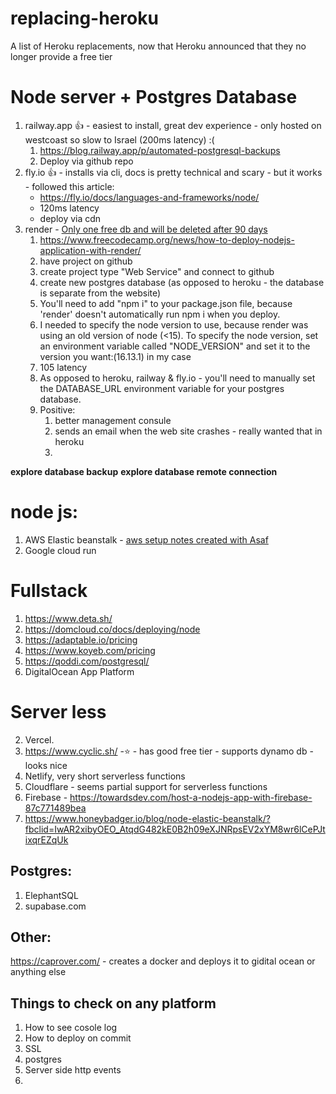 # replacing-heroku
A list of Heroku replacements, now that Heroku announced that they no longer provide a free tier

# Node server + Postgres Database
1. railway.app 👍 - easiest to install, great dev experience - only hosted on westcoast so slow to Israel (200ms latency) :(
   1. https://blog.railway.app/p/automated-postgresql-backups
   2. Deploy via github repo
3. fly.io 👍 - installs via cli, docs is pretty technical and scary - but it works - followed this article:
   * https://fly.io/docs/languages-and-frameworks/node/
   * 120ms latency
   * deploy via cdn
4. render - [Only one free db and will be deleted after 90 days](https://render.com/docs/free#free-postgresql-databases)
   1. https://www.freecodecamp.org/news/how-to-deploy-nodejs-application-with-render/
   2. have project on github
   3. create project type "Web Service" and connect to github
   4. create new postgres database (as opposed to heroku - the database is separate from the website)
   5. You'll need to add "npm i" to your package.json file, because 'render' doesn't automatically run npm i when you deploy.
   6. I needed to specify the node version to use, because render was using an old version of node (<15). To specify the node version, set an environment variable called "NODE_VERSION" and set it to the version you want:(16.13.1) in my case
   7. 105 latency
   8. As opposed to heroku, railway & fly.io - you'll need to manually set the DATABASE_URL environment variable for your postgres database.
   9. Positive:
      1. better management consule
      2. sends an email when the web site crashes - really wanted that in heroku
      3. 

**explore database backup**
**explore database remote connection**

# node js:
1. AWS Elastic beanstalk - [aws setup notes created with Asaf](deploy-to-aws.md)
2. Google cloud run 



# Fullstack
1. https://www.deta.sh/
2. https://domcloud.co/docs/deploying/node
2. https://adaptable.io/pricing
2. https://www.koyeb.com/pricing
2. https://qoddi.com/postgresql/
3. DigitalOcean App Platform



# Server less
2. Vercel.
1. https://www.cyclic.sh/ -⭐ - has good free tier - supports dynamo db - looks nice
2. Netlify, very short serverless functions
3. Cloudflare - seems partial support for serverless functions
4. Firebase - https://towardsdev.com/host-a-nodejs-app-with-firebase-87c771489bea
5. https://www.honeybadger.io/blog/node-elastic-beanstalk/?fbclid=IwAR2xibyOEO_AtqdG482kE0B2h09eXJNRpsEV2xYM8wr6lCePJtixqrEZqUk


## Postgres:
1. ElephantSQL
2. supabase.com

## Other:
https://caprover.com/ - creates a docker and deploys it to gidital ocean or anything else

## Things to check on any platform
1. How to see cosole log
2. How to deploy on commit
3. SSL
4. postgres
5. Server side http events
6. 

